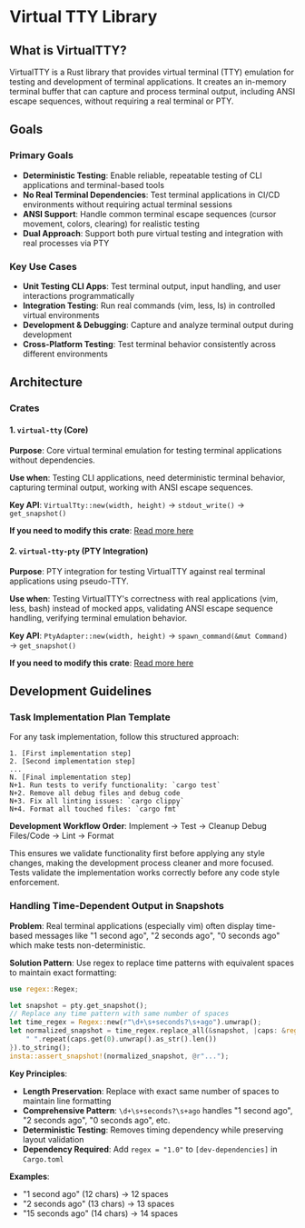 # Virtual TTY Library

## What is VirtualTTY?

VirtualTTY is a Rust library that provides virtual terminal (TTY) emulation for testing and development of terminal applications. It creates an in-memory terminal buffer that can capture and process terminal output, including ANSI escape sequences, without requiring a real terminal or PTY.

## Goals

### Primary Goals
- **Deterministic Testing**: Enable reliable, repeatable testing of CLI applications and terminal-based tools
- **No Real Terminal Dependencies**: Test terminal applications in CI/CD environments without requiring actual terminal sessions
- **ANSI Support**: Handle common terminal escape sequences (cursor movement, colors, clearing) for realistic testing
- **Dual Approach**: Support both pure virtual testing and integration with real processes via PTY

### Key Use Cases
- **Unit Testing CLI Apps**: Test terminal output, input handling, and user interactions programmatically
- **Integration Testing**: Run real commands (vim, less, ls) in controlled virtual environments
- **Development & Debugging**: Capture and analyze terminal output during development
- **Cross-Platform Testing**: Test terminal behavior consistently across different environments

## Architecture

### Crates

#### 1. `virtual-tty` (Core)
**Purpose**: Core virtual terminal emulation for testing terminal applications without dependencies.

**Use when**: Testing CLI applications, need deterministic terminal behavior, capturing terminal output, working with ANSI escape sequences.

**Key API**: `VirtualTty::new(width, height)` → `stdout_write()` → `get_snapshot()`

**If you need to modify this crate**: [Read more here](crates/virtual-tty/Claude.md)

#### 2. `virtual-tty-pty` (PTY Integration)
**Purpose**: PTY integration for testing VirtualTTY against real terminal applications using pseudo-TTY.

**Use when**: Testing VirtualTTY's correctness with real applications (vim, less, bash) instead of mocked apps, validating ANSI escape sequence handling, verifying terminal emulation behavior.

**Key API**: `PtyAdapter::new(width, height)` → `spawn_command(&mut Command)` → `get_snapshot()`

**If you need to modify this crate**: [Read more here](crates/virtual-tty-pty/Claude.md)

## Development Guidelines

### Task Implementation Plan Template
For any task implementation, follow this structured approach:

```
1. [First implementation step]
2. [Second implementation step]
...
N. [Final implementation step]
N+1. Run tests to verify functionality: `cargo test`
N+2. Remove all debug files and debug code
N+3. Fix all linting issues: `cargo clippy`
N+4. Format all touched files: `cargo fmt`
```

**Development Workflow Order**: Implement → Test → Cleanup Debug Files/Code → Lint → Format

This ensures we validate functionality first before applying any style changes, making the development process cleaner and more focused. Tests validate the implementation works correctly before any code style enforcement.

### Handling Time-Dependent Output in Snapshots

**Problem**: Real terminal applications (especially vim) often display time-based messages like "1 second ago", "2 seconds ago", "0 seconds ago" which make tests non-deterministic.

**Solution Pattern**: Use regex to replace time patterns with equivalent spaces to maintain exact formatting:

```rust
use regex::Regex;

let snapshot = pty.get_snapshot();
// Replace any time pattern with same number of spaces
let time_regex = Regex::new(r"\d+\s+seconds?\s+ago").unwrap();
let normalized_snapshot = time_regex.replace_all(&snapshot, |caps: &regex::Captures| {
    " ".repeat(caps.get(0).unwrap().as_str().len())
}).to_string();
insta::assert_snapshot!(normalized_snapshot, @r"...");
```

**Key Principles**:
- **Length Preservation**: Replace with exact same number of spaces to maintain line formatting
- **Comprehensive Pattern**: `\d+\s+seconds?\s+ago` handles "1 second ago", "2 seconds ago", "0 seconds ago", etc.
- **Deterministic Testing**: Removes timing dependency while preserving layout validation
- **Dependency Required**: Add `regex = "1.0"` to `[dev-dependencies]` in `Cargo.toml`

**Examples**:
- "1 second ago" (12 chars) → 12 spaces
- "2 seconds ago" (13 chars) → 13 spaces  
- "15 seconds ago" (14 chars) → 14 spaces